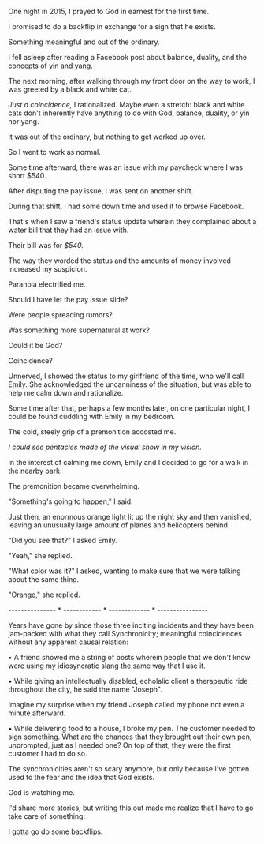 One night in 2015, I prayed to God in earnest for the first time. 
 

I promised to do a backflip in exchange for a sign that he exists. 


Something meaningful and out of the ordinary. 

 
I fell asleep after reading a Facebook post about balance, duality, and the concepts of yin and yang. 
 

The next morning, after walking through my front door on the way to work, I was greeted by a black and white cat.

 
*Just a coincidence,* I rationalized. Maybe even a stretch: black and white cats don't inherently have anything to do with God, balance, duality, or yin nor yang. 
 

It was out of the ordinary, but nothing to get worked up over. 


So I went to work as normal. 
 

Some time afterward, there was an issue with my paycheck where I was short $540. 

 
After disputing the pay issue, I was sent on another shift. 
 

During that shift, I had some down time and used it to browse Facebook. 
 

That's when I saw a friend's status update wherein they complained about a water bill that they had an issue with. 
 

Their bill was for *$540.*


The way they worded the status and the amounts of money involved increased my suspicion. 
 

Paranoia electrified me. 
 

Should I have let the pay issue slide? 


Were people spreading rumors? 
 

Was something more supernatural at work? 
 

Could it be God? 
 

Coincidence?
 

Unnerved, I showed the status to my girlfriend of the time, who we'll call Emily. She acknowledged the uncanniness of the situation, but was able to help me calm down and rationalize. 
 

Some time after that, perhaps a few months later, on one particular night, I could be found cuddling with Emily in my bedroom. 
 

The cold, steely grip of a premonition accosted me. 
 

*I could see pentacles made of the visual snow in my vision.*
 

In the interest of calming me down, Emily and I decided to go for a walk in the nearby park. 
 

The premonition became overwhelming. 
 

"Something's going to happen," I said. 
 

Just then, an enormous orange light lit up the night sky and then vanished, leaving an unusually large amount of planes and helicopters behind.
 

"Did you see that?" I asked Emily. 


"Yeah," she replied. 
 

"What color was it?" I asked, wanting to make sure that we were talking about the same thing. 
 

"Orange," she replied. 
 
--------------- * ------------ * ------------- * ----------------

Years have gone by since those three inciting incidents and they have been jam-packed with what they call Synchronicity; meaningful coincidences without any apparent causal relation:
 

• A friend showed me a string of posts wherein people that we don't know were using my idiosyncratic slang the same way that I use it. 
 

• While giving an intellectually disabled, echolalic client a therapeutic ride throughout the city, he said the name "Joseph". 
 
Imagine my surprise when my friend Joseph called my phone not even a minute afterward. 
 

• While delivering food to a house, I broke my pen. The customer needed to sign something. What are the chances that they brought out their own pen, unprompted, just as I needed one? On top of that, they were the first customer I had to do so. 
  

The synchronicities aren't so scary anymore, but only because I've gotten used to the fear and the idea that God exists. 
 

God is watching me. 
 

I'd share more stories, but writing this out made me realize that I have to go take care of something:
 

I gotta go do some backflips.